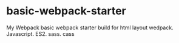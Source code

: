 # basic-webpack-starter
My Webpack basic webpack starter build for html layout  wedpack. Javascript. ES2. sass. cass

